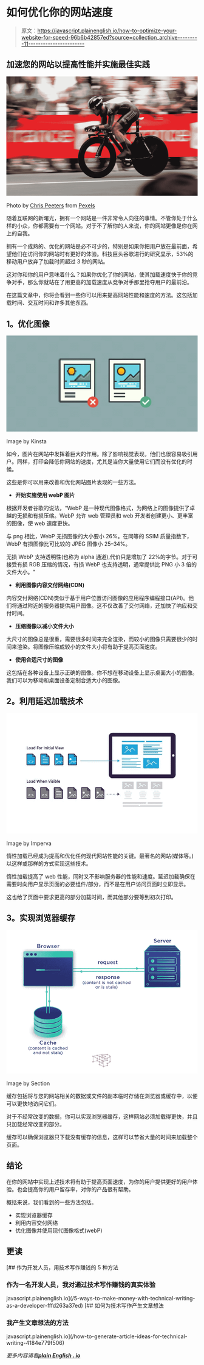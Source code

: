 # 如何优化你的网站速度

> 原文：<https://javascript.plainenglish.io/how-to-optimize-your-website-for-speed-96b6b42857ed?source=collection_archive---------11----------------------->

## 加速您的网站以提高性能并实施最佳实践

![](img/83610b8198143595e13dd017e00f4eb1.png)

Photo by [Chris Peeters](https://www.pexels.com/@krizz59?utm_content=attributionCopyText&utm_medium=referral&utm_source=pexels) from [Pexels](https://www.pexels.com/photo/man-riding-bicycle-12838/?utm_content=attributionCopyText&utm_medium=referral&utm_source=pexels)

随着互联网的新曙光，拥有一个网站是一件非常令人向往的事情。不管你处于什么样的小众，你都需要有一个网站。对于不了解你的人来说，你的网站更像是你在网上的自我。

拥有一个成熟的、优化的网站是必不可少的，特别是如果你把用户放在最前面，希望他们在访问你的网站时有更好的体验。科技巨头谷歌进行的研究显示，53%的移动用户放弃了加载时间超过 3 秒的网站。

这对你和你的用户意味着什么？如果你优化了你的网站，使其加载速度快于你的竞争对手，那么你就站在了用更高的加载速度从竞争对手那里抢夺用户的最前沿。

在这篇文章中，你将会看到一些你可以用来提高网站性能和速度的方法。这包括加载时间、交互时间和许多其他东西。

## **1。优化图像**

![](img/7be720d472c342597e971c8fdb900474.png)

Image by Kinsta

如今，图片在网站中发挥着巨大的作用。除了影响视觉表现，他们也很容易吸引用户。同样，打印会降低你网站的速度，尤其是当你大量使用它们而没有优化的时候。

这些是你可以用来改善和优化网站图片表现的一些方法。

*   **开始实施使用 webP 图片**

根据开发者谷歌的说法，“WebP 是一种现代图像格式，为网络上的图像提供了卓越的无损和有损压缩。WebP 允许 web 管理员和 web 开发者创建更小、更丰富的图像，使 web 速度更快。

与 png 相比，WebP 无损图像的大小要小 26%。在同等的 SSIM 质量指数下，WebP 有损图像比可比较的 JPEG 图像小 25–34%。

无损 WebP 支持透明性(也称为 alpha 通道),代价只是增加了 22%的字节。对于可接受有损 RGB 压缩的情况，有损 WebP 也支持透明，通常提供比 PNG 小 3 倍的文件大小。"

*   **利用图像内容交付网络(CDN)**

内容交付网络(CDN)类似于基于用户位置访问图像的应用程序编程接口(API)。他们将通过附近的服务器提供用户图像。这不仅改善了交付网络，还加快了响应和交付时间。

*   **压缩图像以减小文件大小**

大尺寸的图像总是很重，需要很多时间来完全渲染，而较小的图像只需要很少的时间来渲染。将图像压缩成较小的文件大小将有助于提高页面速度。

*   **使用合适尺寸的图像**

这包括在各种设备上显示正确的图像。你不想在移动设备上显示桌面大小的图像。我们可以为移动和桌面设备定制合适大小的图像。

## **2。利用延迟加载技术**

![](img/f2a516e97d9ec5b4e535aaa5743591f5.png)

Image by Imperva

惰性加载已经成为提高和优化任何现代网站性能的关键。最著名的网站(媒体等。)以这样或那样的方式实现这些技术。

惰性加载提高了 web 性能，同时又不影响服务器的性能和速度。延迟加载确保在需要时向用户显示页面的必要组件/部分，而不是在用户访问页面时立即显示。

这也给了页面中要求更高的部分加载时间，而其他部分要等到初次打印。

## **3。实现浏览器缓存**

![](img/364485ebe1bb4e250d0e00eafff60974.png)

Image by Section

缓存包括将与您的网站相关的数据或文件的副本临时存储在浏览器或缓存中，以便可以更快地访问它们。

对于不经常改变的数据，你可以实现浏览器缓存，这样网站必须加载得更快，并且只加载经常改变的部分。

缓存可以确保浏览器只下载没有缓存的信息，这样可以节省大量的时间来加载整个页面。

## **结论**

在你的网站中实现上述技术将有助于提高页面速度，为你的用户提供更好的用户体验。也会提高你的用户留存率，对你的产品很有帮助。

概括来说，我们看到的一些方法包括。

*   实现浏览器缓存
*   利用内容交付网络
*   优化图像并使用现代图像格式(webP)

## **更读**

[](/5-ways-to-make-money-with-technical-writing-as-a-developer-fffd263a37ed) [## 作为开发人员，用技术写作赚钱的 5 种方法

### 作为一名开发人员，我对通过技术写作赚钱的真实体验

javascript.plainenglish.io](/5-ways-to-make-money-with-technical-writing-as-a-developer-fffd263a37ed) [](/how-to-generate-article-ideas-for-technical-writing-4184e779f506) [## 如何为技术写作产生文章想法

### 我产生文章想法的方法

javascript.plainenglish.io](/how-to-generate-article-ideas-for-technical-writing-4184e779f506) 

*更多内容请看*[***plain English . io***](http://plainenglish.io/)